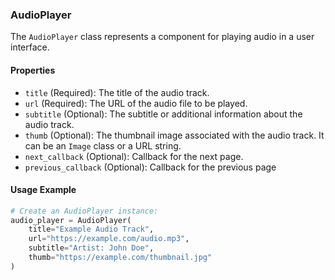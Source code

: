 ### AudioPlayer

The `AudioPlayer` class represents a component for playing audio in a user interface.

#### Properties

- `title` (Required): The title of the audio track.
- `url` (Required): The URL of the audio file to be played.
- `subtitle` (Optional): The subtitle or additional information about the audio track.
- `thumb` (Optional): The thumbnail image associated with the audio track. It can be an `Image` class or a URL string.
- `next_callback` (Optional): Callback for the next page.
- `previous_callback` (Optional): Callback for the previous page

#### Usage Example

```python
# Create an AudioPlayer instance:
audio_player = AudioPlayer(
    title="Example Audio Track",
    url="https://example.com/audio.mp3",
    subtitle="Artist: John Doe",
    thumb="https://example.com/thumbnail.jpg"
)
```